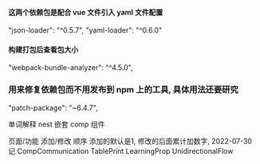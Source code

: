#### 这两个依赖包是配合 vue 文件引入 yaml 文件配置
"json-loader": "^0.5.7",
"yaml-loader": "^0.6.0"


#### 构建打包后查看包大小
"webpack-bundle-analyzer": "^4.5.0",


### 用来修复依赖包而不用发布到 npm 上的工具, 具体用法还要研究
"patch-package": "~6.4.7",




单词解释
nest 嵌套
comp 组件








页面/功能 添加/修改 顺序
添加的默认是1, 修改的后面累计加数字, 2022-07-30 记
CompCommunication
TablePrint
LearningProp
  UnidirectionalFlow